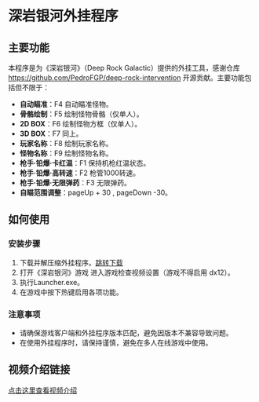 # 深岩银河外挂程序

## 主要功能
本程序是为《深岩银河》（Deep Rock Galactic）提供的外挂工具，感谢仓库 https://github.com/PedroFGP/deep-rock-intervention 开源贡献。主要功能包括但不限于：

- **自动瞄准**：F4 自动瞄准怪物。
- **骨骼绘制**：F5 绘制怪物骨骼（仅单人）。
- **2D BOX**：F6 绘制怪物方框（仅单人）。
- **3D BOX**：F7 同上。
- **玩家名称**：F8 绘制玩家名称。
- **怪物名称**：F9 绘制怪物名称。
- **枪手·铅爆·卡红温**：F1 保持机枪红温状态。
- **枪手·铅爆·高转速**：F2 枪管1000转速。
- **枪手·铅爆·无限弹药**：F3 无限弹药。
- **自瞄范围调整**：pageUp + 30 , pageDown -30。

## 如何使用

### 安装步骤
1. 下载并解压缩外挂程序。[跳转下载](https://github.com/pain1929/deepRockHack1929/releases)
2. 打开《深岩银河》游戏 进入游戏检查视频设置（游戏不得启用 dx12）。
3. 执行Launcher.exe。
4. 在游戏中按下热键启用各项功能。

### 注意事项
- 请确保游戏客户端和外挂程序版本匹配，避免因版本不兼容导致问题。
- 在使用外挂程序时，请保持谨慎，避免在多人在线游戏中使用。

## 视频介绍链接
[点击这里查看视频介绍](https://www.bilibili.com/video/BV1SPCKY2ESc/?share_source=copy_web&vd_source=fba883db1b79fc57ebd24fb9e634c1e6)
